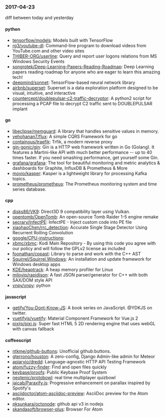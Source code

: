 ### 2017-04-23
diff between today and yesterday

#### python
* [tensorflow/models](https://github.com/tensorflow/models): Models built with TensorFlow
* [rg3/youtube-dl](https://github.com/rg3/youtube-dl): Command-line program to download videos from YouTube.com and other video sites
* [THIBER-ORG/userline](https://github.com/THIBER-ORG/userline): Query and report user logons relations from MS Windows Security Events
* [songrotek/Deep-Learning-Papers-Reading-Roadmap](https://github.com/songrotek/Deep-Learning-Papers-Reading-Roadmap): Deep Learning papers reading roadmap for anyone who are eager to learn this amazing tech!
* [deepmind/sonnet](https://github.com/deepmind/sonnet): TensorFlow-based neural network library
* [airbnb/superset](https://github.com/airbnb/superset): Superset is a data exploration platform designed to be visual, intuitive, and interactive
* [countercept/doublepulsar-c2-traffic-decryptor](https://github.com/countercept/doublepulsar-c2-traffic-decryptor): A python2 script for processing a PCAP file to decrypt C2 traffic sent to DOUBLEPULSAR implant

#### go
* [libeclipse/memguard](https://github.com/libeclipse/memguard): A library that handles sensitive values in memory.
* [yehohanan7/flux](https://github.com/yehohanan7/flux): A simple CQRS Framework for go
* [containous/traefik](https://github.com/containous/traefik): Trfik, a modern reverse proxy
* [gin-gonic/gin](https://github.com/gin-gonic/gin): Gin is a HTTP web framework written in Go (Golang). It features a Martini-like API with much better performance -- up to 40 times faster. If you need smashing performance, get yourself some Gin.
* [grafana/grafana](https://github.com/grafana/grafana): The tool for beautiful monitoring and metric analytics & dashboards for Graphite, InfluxDB & Prometheus & More
* [movio/kasper](https://github.com/movio/kasper): Kasper is a lightweight library for processing Kafka topics.
* [prometheus/prometheus](https://github.com/prometheus/prometheus): The Prometheus monitoring system and time series database.

#### cpp
* [disks86/VK9](https://github.com/disks86/VK9): Direct3D 9 compatibility layer using Vulkan.
* [opentomb/OpenTomb](https://github.com/opentomb/OpenTomb): An open-source Tomb Raider 1-5 engine remake
* [secrary/InfectPE](https://github.com/secrary/InfectPE): InfectPE - Inject custom code into PE file
* [xiaohaoChen/rrc_detection](https://github.com/xiaohaoChen/rrc_detection): Accurate Single Stage Detector Using Recurrent Rolling Convolution
* [google/CPU-instructions](https://github.com/google/CPU-instructions): 
* [xbmc/xbmc](https://github.com/xbmc/xbmc): Kodi Main Repository - By using this code you agree with our policy and will follow the GPLv2 license as included
* [foonathan/cppast](https://github.com/foonathan/cppast): Library to parse and work with the C++ AST
* [Squirrel/Squirrel.Windows](https://github.com/Squirrel/Squirrel.Windows): An installation and update framework for Windows desktop apps
* [KDE/heaptrack](https://github.com/KDE/heaptrack): A heap memory profiler for Linux
* [miloyip/rapidjson](https://github.com/miloyip/rapidjson): A fast JSON parser/generator for C++ with both SAX/DOM style API
* [vnpy/vnpy](https://github.com/vnpy/vnpy): python

#### javascript
* [getify/You-Dont-Know-JS](https://github.com/getify/You-Dont-Know-JS): A book series on JavaScript. @YDKJS on twitter.
* [vuetifyjs/vuetify](https://github.com/vuetifyjs/vuetify): Material Component Framework for Vue.js 2
* [pixijs/pixi.js](https://github.com/pixijs/pixi.js): Super fast HTML 5 2D rendering engine that uses webGL with canvas fallback

#### coffeescript
* [ntkme/github-buttons](https://github.com/ntkme/github-buttons): Unofficial github:buttons.
* [gterrono/houston](https://github.com/gterrono/houston): A zero-config, Django Admin-like admin for Meteor
* [apiaryio/dredd](https://github.com/apiaryio/dredd): Language-agnostic HTTP API Testing Framework
* [atom/fuzzy-finder](https://github.com/atom/fuzzy-finder): Find and open files quickly
* [keybase/proofs](https://github.com/keybase/proofs): Public Keybase Proof System
* [neotenic/protobowl](https://github.com/neotenic/protobowl): real time multiplayer quizbowl
* [jaicab/Paraxify.js](https://github.com/jaicab/Paraxify.js): Progressive enhancement on parallax inspired by Spotify's
* [asciidoctor/atom-asciidoc-preview](https://github.com/asciidoctor/atom-asciidoc-preview):  AsciiDoc preview for the Atom editor.
* [pksunkara/octonode](https://github.com/pksunkara/octonode): github api v3 in nodejs
* [skandasoft/browser-plus](https://github.com/skandasoft/browser-plus): Browser For Atom

